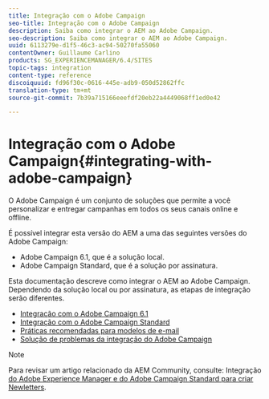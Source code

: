 ```yaml
---
title: Integração com o Adobe Campaign
seo-title: Integração com o Adobe Campaign
description: Saiba como integrar o AEM ao Adobe Campaign.
seo-description: Saiba como integrar o AEM ao Adobe Campaign.
uuid: 6113279e-d1f5-46c3-ac94-50270fa55060
contentOwner: Guillaume Carlino
products: SG_EXPERIENCEMANAGER/6.4/SITES
topic-tags: integration
content-type: reference
discoiquuid: fd96f30c-0616-445e-adb9-050d52862ffc
translation-type: tm+mt
source-git-commit: 7b39a715166eeefdf20eb22a4449068ff1ed0e42

---
```



# Integração com o Adobe Campaign{#integrating-with-adobe-campaign}

O Adobe Campaign é um conjunto de soluções que permite a você personalizar e entregar campanhas em todos os seus canais online e offline.

É possível integrar esta versão do AEM a uma das seguintes versões do Adobe Campaign:

* Adobe Campaign 6.1, que é a solução local.
* Adobe Campaign Standard, que é a solução por assinatura.

Esta documentação descreve como integrar o AEM ao Adobe Campaign. Dependendo da solução local ou por assinatura, as etapas de integração serão diferentes.

* [Integração com o Adobe Campaign 6.1](/help/sites-administering/campaignonpremise.md)
* [Integração com o Adobe Campaign Standard](/help/sites-administering/campaignstandard.md)
* [Práticas recomendadas para modelos de e-mail](/help/sites-administering/best-practices-for-email-templates.md)
* [Solução de problemas da integração do Adobe Campaign](/help/sites-administering/troubleshooting-campaignintegration.md)

>[!NOTE]
>
>Para revisar um artigo relacionado da AEM Community, consulte: Integração [do Adobe Experience Manager e do Adobe Campaign Standard para criar Newletters](https://helpx.adobe.com/experience-manager/using/aem_campaign.html).

